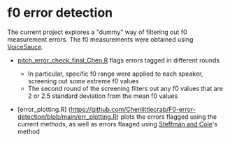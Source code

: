 # f0 error detection

The current project explores a "dummy" way of filtering out f0 measurement errors. The f0 measurements were obtained using [VoiceSauce](https://github.com/voicesauce). 

- [pitch_error_check_final_Chen.R](https://github.com/Chenlittlecrab/F0-error-detection/blob/main/pitch_error_check_final_Chen.R) flags errors tagged in different rounds
  - In particular, specific f0 range were applied to each speaker, screening out some extreme f0 values
  - The second round of the screening filters out any f0 values that are 2 or 2.5 standard deviation from the mean f0 values
  
- [error_plotting.R] (https://github.com/Chenlittlecrab/F0-error-detection/blob/main/err_plotting.R) plots the errors flagged using the current methods, as well as errors flaaged using [Steffman and Cole](https://doi.org/10.1121/10.0015045)'s method

